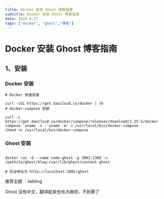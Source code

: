 ```yaml
---
title: Docker 安装 Ghost 博客指南
subtitle: Docker 安装 Ghost 博客指南
date: 2020-4-27
tags: ["docker", "ghost","博客"]
---
```

# Docker 安装 Ghost 博客指南

 ## 1、安装

### Docker 安装

```shell
# Docker 快速安装

curl -sSL https://get.daocloud.io/docker | sh
# docker-compose 安装

curl -L https://get.daocloud.io/docker/compose/releases/download/1.25.5/docker-compose-`uname -s`-`uname -m` > /usr/local/bin/docker-compose
chmod +x /usr/local/bin/docker-compose

```

### Ghost 安装

```shell

docker run -d --name some-ghost -p 3001:2368 -v /path/to/ghost/blog:/var/lib/ghost/content ghost

# 后台地址为 http://localhost:3001/ghost
```

推荐主题 ：liebling

Ghost 没有中文，翻译起来也有点麻烦，不折腾了